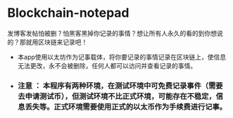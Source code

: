 # Blockchain-notepad
发博客发帖怕被删？怕黑客黑掉你记录的事情？想让所有人永久的看的到你想说的？那就用区块链来记录吧！
* 本app使用以太坊作为记事载体，将你要记录的事情记录在区块链上，使信息无法更改，永不会被删除，任何人都可以访问并查看记录的事情。
* ### 注意 ： 本程序有两种环境，在测试环境中可免费记录事件（需要去申请测试币），但测试环境不比正式环境，可能存在不稳定，信息丢失等。正式环境需要使用正式的以太币作为手续费进行记事。
